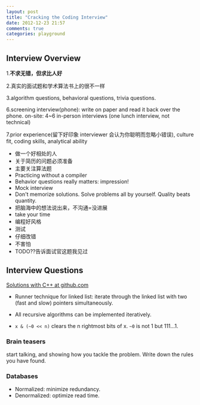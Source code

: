 ```yaml
---
layout: post
title: "Cracking the Coding Interview"
date: 2012-12-23 21:57
comments: true
categories: playground
---
```


## Interview Overview

1.**不求无错，但求比人好**

2.真实的面试题和学术算法书上的很不一样

3.algorithm questions, behavioral questions, trivia questions.

6.screening interview(phone): write on paper and read it back over the phone. on-site: 4~6 in-person interviews (one lunch interview, not technical)

7.prior experience(留下好印象 interviewer 会认为你聪明而忽略小错误), culture fit, coding skills, analytical ability

- 做一个好相处的人
- 关于简历的问题必须准备
- 主要关注算法题
- Practicing without a compiler
- Behavior questions really matters: impression! 
- Mock interview
- Don't memorize solutions. Solve problems all by yourself. Quality beats quantity.
- 把脑海中的想法说出来，不沟通=没进展
- take your time
- 编程好风格
- 测试
- 仔细改错
- 不害怕
- TODO??告诉面试官这题我见过

## Interview Questions

[Solutions with C++ at github.com](https://github.com/puncsky/playground/tree/master/careercup)

- Runner technique for linked list: iterate through the linked list with two (fast and slow) pointers simultaneously. 
- All recursive algorithms can be implemented iteratively.

- `x & (~0 << n)` clears the n rightmost bits of x. `~0` is not 1 but 111...1.

### Brain teasers

start talking, and showing how you tackle the problem. Write down the rules you have found.
	
### Databases

- Normalized: minimize redundancy. 
- Denormalized: optimize read time.

